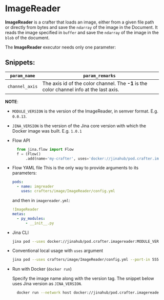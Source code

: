 # ImageReader

**ImageReader** is a crafter that loads an image, either from a given file path or directly from bytes and save the `ndarray` of the image in the Document. It reads the image specified in `buffer` and save the `ndarray` of the image in the `blob` of the document.

The **ImageReader** executor needs only one parameter:

## Snippets:

| `param_name`  | `param_remarks` |
| ------------- | ------------- |
| `channel_axis`  |The axis id of the color channel. The **-1** is the color channel info at the last axis.|

**NOTE**: 

- `MODULE_VERSION` is the version of the ImageReader, in semver format. E.g. `0.0.13`.
- `JINA_VERSION` is the version of the Jina core version with which the Docker image was built. E.g. `1.0.1` 

- Flow API

  ```python
    from jina.flow import Flow
    f = (Flow()
        .add(name='my-crafter', uses='docker://jinahub/pod.crafter.imagereader:MODULE_VERSION-JINA_VERSION')
    ```
- Flow YAML file
  This is the only way to provide arguments to its parameters:
  
  ```yaml
  pods:
    - name: imgreader
      uses: crafters/image/ImageReader/config.yml
  ```
  
  and then in `imagereader.yml`:
  ```yaml
  !ImageReader
  metas:
    - py_modules:
        - __init__.py
  ```
- Jina CLI
  
  ```bash
  jina pod --uses docker://jinahub/pod.crafter.imagereader:MODULE_VERSION-JINA_VERSION
  ```
- Conventional local usage with `uses` argument
  
  ```bash
  jina pod --uses crafters/image/ImageReader/config.yml --port-in 55555 --port-out 55556
  ```
- Run with Docker (`docker run`)
 
  Specify the image name along with the version tag. The snippet below uses Jina version as `JINA_VERSION`.
  ```bash
    docker run --network host docker://jinahub/pod.crafter.imagereader:MODULE_VERSION-JINA_VERSION --port-in 55555 --port-out 55556
    ```